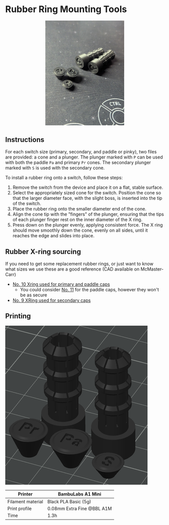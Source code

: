 # Rubber Ring Mounting Tools
<p align="center">
    <img src="Printed.jpg" alt="Picture of printed cones and plungers" width="250"/>
</p>

## Instructions

For each switch size (primary, secondary, and paddle or pinky), two files are provided: a cone and a plunger. The plunger marked with `P` can be used with both the paddle `Pa` and primary `Pr` cones. The secondary plunger marked with `S` is used with the secondary cone. 

To install a rubber ring onto a switch, follow these steps:

1. Remove the switch from the device and place it on a flat, stable surface.
2. Select the appropriately sized cone for the switch. Position the cone so that the larger diameter face, with the slight boss, is inserted into the tip of the switch.
3. Place the rubber ring onto the smaller diameter end of the cone.
4. Align the cone tip with the "fingers" of the plunger, ensuring that the tips of each plunger finger rest on the inner diameter of the X ring.
5. Press down on the plunger evenly, applying consistent force. The X ring should move smoothly down the cone, evenly on all sides, until it reaches the edge and slides into place.

## Rubber X-ring sourcing

If you need to get some replacement rubber rings, or just want to know what sizes we use these are a good reference (CAD available on McMaster-Carr)
- [No. 10 Xring used for primary and paddle caps](https://www.mcmaster.com/catalog/130/4009/90025K133)
    - You could consider [No. 11](https://www.mcmaster.com/catalog/130/4009/90025K135) for the paddle caps, however they won't be as secure
- [No. 9 XRing used for secondary caps](https://www.mcmaster.com/catalog/130/4009/90025K129)

## Printing
![Picture of print orientation of cones and plungers](PrintOrientation.png?raw=true "Rubber Ring Mounting Tools Print Orientation")

| Printer           | BambuLabs A1 Mini            |
|-------------------|------------------------------|
| Filament material | Black PLA Basic (5g)         |
| Print profile     | 0.08mm Extra Fine @BBL A1M   |
| Time              | 1.3h                         |
